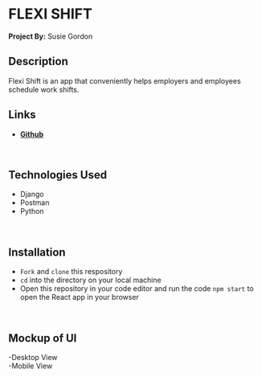 # FLEXI SHIFT 
**Project By:** Susie Gordon

## Description
Flexi Shift is an app that conveniently helps employers and employees schedule work shifts.

## Links
- [**Github**](LINK)
</br>

## Technologies Used
- Django
- Postman
- Python
</br>

## Installation
- `Fork` and `clone` this respository
- `cd` into the directory on your local machine
- Open this repository in your code editor and run the code `npm start` to open the React app in your browser
</br>

## Mockup of UI <br>
-Desktop View <br>
-Mobile View 